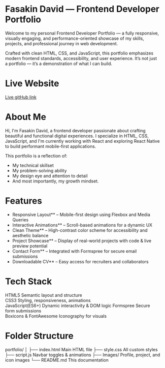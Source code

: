 #  Fasakin David — Frontend Developer Portfolio

Welcome to my personal Frontend Developer Portfolio — a fully responsive, visually engaging, and performance-oriented showcase of my skills, projects, and professional journey in web development.

Crafted with clean HTML, CSS, and JavaScript, this portfolio emphasizes modern frontend standards, accessibility, and user experience. It’s not just a portfolio — it’s a demonstration of what I can build.



#  Live Website

 [Live gitHub link](https://fasakin-david.netlify.app) 



# About Me

Hi, I'm Fasakin David, a frontend developer passionate about crafting beautiful and functional digital experiences. I specialize in HTML, CSS, JavaScript, and I'm currently working with React and exploring React Native to build performant mobile-first applications.

This portfolio is a reflection of:
- My technical skillset
- My problem-solving ability
- My design eye and attention to detail
- And most importantly, my growth mindset.



#  Features

- Responsive Layout** – Mobile-first design using Flexbox and Media Queries  
- Interactive Animations** – Scroll-based animations for a dynamic UX  
- Clean Theme** – High-contrast color scheme for accessibility and aesthetic balance  
- Project Showcase** – Display of real-world projects with code & live preview potential  
- Contact Form** – Integrated with Formspree for secure email submissions  
- Downloadable CV** – Easy access for recruiters and collaborators  



# Tech Stack


 HTML5                          Semantic layout and structure             
 CSS3                           Styling, responsiveness, animations       
 JavaScript(ES6+)               Dynamic interactivity & DOM logic 
 Formspree                      Secure form submissions                 
 Boxicons & FontAwesome         Iconography for visuals     




# Folder Structure

portfolio/
│
├── index.html          Main HTML file
├── style.css           All custom styles
├── script.js           Navbar toggles & animations
├── Images/             Profile, project, and icon images
└── README.md           This documentation
